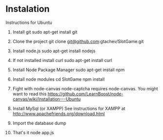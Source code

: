 Instalation
===========

Instructions for Ubuntu

1. Install git
sudo apt-get install git

2. Clone the project
git clone git@github.com:gtachev/SlotGame.git

3. Install node.js
sudo apt-get install nodejs

4. If not installed install curl
sudo apt-get install curl

5. Install Node Package Manager
sudo apt-get install npm

6. Install node modules
cd SlotGame
npm install

7. Fight with node-canvas
node-captcha requires node-canvas. You might want to read this
https://github.com/LearnBoost/node-canvas/wiki/Installation---Ubuntu

8. Install MySql (or XAMPP)
See instructions for XAMPP at http://www.apachefriends.org/download.html

9. Import the database dump

10. That's it
node app.js

